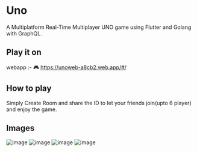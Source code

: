 # Uno
A Multiplatform Real-Time Multiplayer UNO game using Flutter and Golang with GraphQL.  

Play it on
---------------
webapp :- 🎮 https://unoweb-a8cb2.web.app/#/  

How to play
---------------
Simply Create Room and share the ID to let your friends join(upto 6 player) and enjoy the game.

Images
---------------
![image](https://user-images.githubusercontent.com/54352866/204118832-0bd98e67-cdf9-4840-ab05-786934135706.png)
![image](https://user-images.githubusercontent.com/54352866/204118865-304c337a-7aa4-4cf2-bd8e-932ecdb305f6.png)
![image](https://user-images.githubusercontent.com/54352866/204118873-e9dd3f4f-4694-47cf-a6e6-87cb6476bf49.png)
![image](https://user-images.githubusercontent.com/54352866/204118881-82fe7463-df00-47a1-8583-d72f2a72df32.png)
